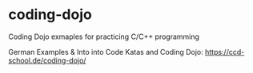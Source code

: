 # coding-dojo
Coding Dojo exmaples for practicing C/C++ programming

German Examples & Into into Code Katas and Coding Dojo: https://ccd-school.de/coding-dojo/
